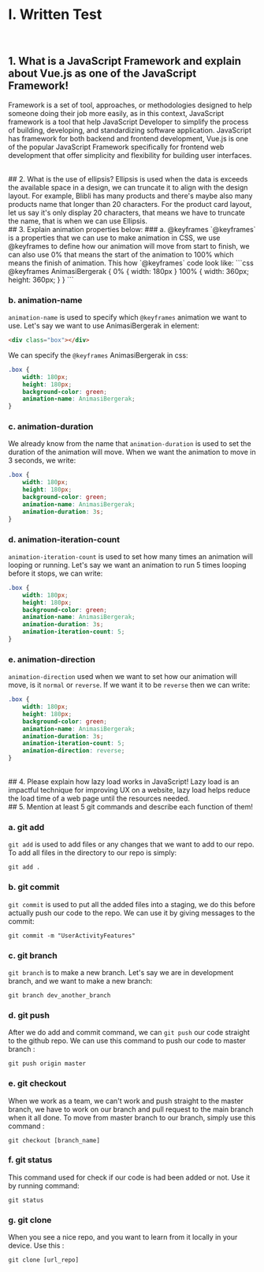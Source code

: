 # I. Written Test
<br>

## 1. What is a JavaScript Framework and explain about Vue.js as one of the JavaScript Framework!
Framework is a set of tool, approaches, or methodologies designed to help someone doing their job more easily, as in this context, JavaScript framework is a tool that help JavaScript Developer to simplify the process of building, developing, and standardizing software application. JavaScript has framework for both backend and frontend development, Vue.js is one of the popular JavaScript Framework specifically for frontend web development that offer simplicity and flexibility for building user interfaces.

<br>
## 2. What is the use of ellipsis?
Ellipsis is used when the data is exceeds the available space in a design, we can truncate it to align with the design layout.
For example, Blibli has many products and there's maybe also many products name that longer than 20 characters. For the product card layout, let us say it's only display 20 characters, that means we have to truncate the name, that is when we can use Ellipsis.

<br>
## 3. Explain animation properties below:
### a. @keyframes
`@keyframes` is a properties that we can use to make animation in CSS, we use @keyframes to define how our animation will move from start to finish, we can also use 0% that means the start of the animation to 100% which means the finish of animation.
This how `@keyframes` code look like:
```css
@keyframes AnimasiBergerak {
    0% {
        width: 180px
    }
    100% {
        width: 360px;
        height: 360px;
    }
}
```

### b. animation-name
`animation-name` is used to specify which `@keyframes` animation we want to use. 
Let's say we want to use AnimasiBergerak in element:
```html
<div class="box"></div>
```
We can specify the `@keyframes` AnimasiBergerak in css:
```css
.box {
    width: 180px;
    height: 180px;
    background-color: green;
    animation-name: AnimasiBergerak;
}
```

### c. animation-duration
We already know from the name that `animation-duration` is used to set the duration of the animation will move.
When we want the animation to move in 3 seconds, we write:
```css
.box {
    width: 180px;
    height: 180px;
    background-color: green;
    animation-name: AnimasiBergerak;
    animation-duration: 3s;
}
```


### d. animation-iteration-count
`animation-iteration-count` is used to set how many times an animation will looping or running. Let's say we want an animation to run 5 times looping before it stops, we can write:
```css
.box {
    width: 180px;
    height: 180px;
    background-color: green;
    animation-name: AnimasiBergerak;
    animation-duration: 3s;
    animation-iteration-count: 5;
}
```

### e. animation-direction
`animation-direction` used when we want to set how our animation will move, is it `normal` or `reverse`.
If we want it to be `reverse` then we can write:
```css
.box {
    width: 180px;
    height: 180px;
    background-color: green;
    animation-name: AnimasiBergerak;
    animation-duration: 3s;
    animation-iteration-count: 5;
    animation-direction: reverse;
}
```

<br>
## 4. Please explain how lazy load works in JavaScript!
Lazy load is an impactful technique for improving UX on a website, lazy load helps reduce the load time of a web page until the resources needed.

<br>
## 5. Mention at least 5 git commands and describe each function of them!

### a. git add 
`git add` is used to add files or any changes that we want to add to our repo. To add all files in the directory to our repo is simply:
```git
git add .
```

### b. git commit 
`git commit` is used to put all the added files into a staging, we do this before actually push our code to the repo. We can use it by giving messages to the commit:
```git
git commit -m "UserActivityFeatures"
```
### c. git branch
`git branch` is to make a new branch. Let's say we are in development branch, and we want to make a new branch:
```git
git branch dev_another_branch
```

### d. git push
After we do add and commit command, we can `git push` our code straight to the github repo. We can use this command to push our code to master branch :
```git
git push origin master
```

### e. git checkout
When we work as a team, we can't work and push straight to the master branch, we have to work on our branch and pull request to the main branch when it all done. To move from master branch to our branch, simply use this command :
```git
git checkout [branch_name]
```

### f. git status
This command used for check if our code is had been added or not. Use it by running command:
```git
git status
```

### g. git clone
When you see a nice repo, and you want to learn from it locally in your device. Use this :
```git
git clone [url_repo]
```
